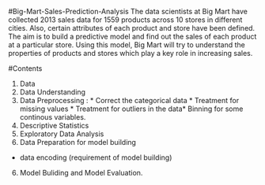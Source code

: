 #Big-Mart-Sales-Prediction-Analysis
        The data scientists at Big Mart have collected 2013 sales data for 1559 products across 10 stores in different cities. Also, certain attributes of each product and store have been defined. 
         The aim is to build a predictive model and find out the sales of each product at a particular store. Using this model, Big Mart will try to understand the properties of products and stores which play a key role in increasing sales.
         
#Contents
1. Data
2. Data Understanding 
3. Data Preprocessing : * Correct the categorical data * Treatment for missing values  * Treatment for outliers in the data* Binning for some continous variables.
4. Descriptive Statistics
4. Exploratory Data Analysis
5. Data Preparation for model building 
  * data encoding (requirement of model building)
6. Model Buliding and Model Evaluation.
